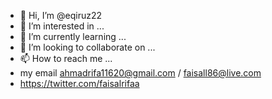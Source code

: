 - 👋 Hi, I’m @eqiruz22
- 👀 I’m interested in ...
- 🌱 I’m currently learning ...
- 💞️ I’m looking to collaborate on ...
- 📫 How to reach me ...
- my email ahmadrifa11620@gmail.com / faisall86@live.com
- https://twitter.com/faisalrifaa

<!---
eqiruz22/eqiruz22 is a ✨ special ✨ repository because its `README.md` (this file) appears on your GitHub profile.
You can click the Preview link to take a look at your changes.
--->
